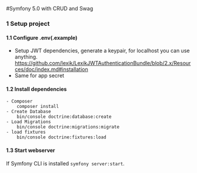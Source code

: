 #Symfony 5.0 with CRUD and Swag

### 1 Setup project

#### 1.1 Configure .env(.example)
- Setup JWT dependencies, generate a keypair, for localhost you can use anything.
https://github.com/lexik/LexikJWTAuthenticationBundle/blob/2.x/Resources/doc/index.md#installation
- Same for app secret

#### 1.2 Install dependencies
```
- Composer
    composer install
- Create Database
    bin/console doctrine:database:create
- Load Migrations
    bin/console doctrine:migrations:migrate
- load fixtures
    bin/console doctrine:fixtures:load
```

#### 1.3 Start webserver
If Symfony CLI is installed `symfony server:start`.
